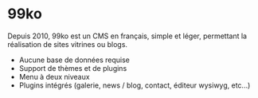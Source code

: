 # 99ko

Depuis 2010, 99ko est un CMS en français, simple et léger, permettant la réalisation de sites vitrines ou blogs.


- Aucune base de données requise
- Support de thèmes et de plugins
- Menu à deux niveaux
- Plugins intégrés (galerie, news / blog, contact, éditeur wysiwyg, etc...)
